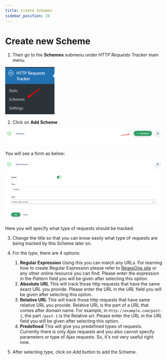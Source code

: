 ```yaml
---
title: Create Schemes
sidebar_position: 20
---
```


# Create new Scheme

1. Then go to the **Schemes** submenu under *HTTP Requests Tracker* main menu.

![Screenshot](./Screenshot_1.png)

2. Click on **Add Scheme**

![Screenshot](./Screenshot_3.png)

You will see a form as below:

![Screenshot](./Screenshot_4.png)

Here you will specify what type of requests should be tracked.

3. Change the title so that you can know easily what type of requests are being tracked by this Scheme later on.
4. For the *type*, there are 4 options:
	1. **Regular Expression** Using this you can match any URLs. For learning how to create Regular Expression please refer to [RegexOne site](https://regexone.com/) or any other online resource you can find. Please enter the expression in the *Pattern* field you will be given after selecting this option.
	2. **Absolute URL** This will track those http requests that have the same exact URL you provide. Please enter the URL in the *URL* field you will be given after selecting this option.
	3. **Relative URL** This will track those http requests that have same relative URL you provide. Relative URL is the part of a URL that comes after domain name. For example, in `http://example.com/post-1`, the part `/post-1` is the Relative url. Please enter the URL in the *URL* field you will be given after selecting this option.
	4. **Predefined** This will give you predefined types of requests. Currenlty there is only *Ajax* requests and you also cannot specify parameters or type of Ajax requests. So, it's not very useful right now.

5. After selecting *type*, click on *Add* button to add the Scheme.
